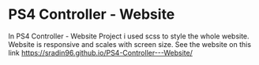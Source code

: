 # PS4 Controller - Website

In PS4 Controller - Website Project i used scss to style the whole website. Website is responsive and scales with screen size. 
See the website on this link https://sradin96.github.io/PS4-Controller---Website/

